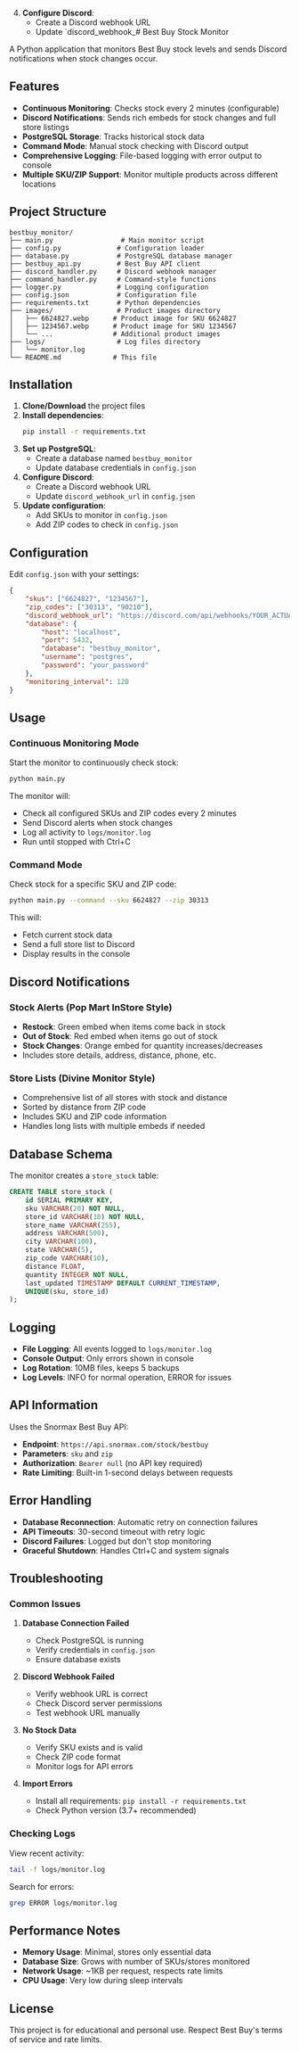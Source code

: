 4. **Configure Discord**:
   - Create a Discord webhook URL
   - Update `discord_webhook_# Best Buy Stock Monitor

A Python application that monitors Best Buy stock levels and sends Discord notifications when stock changes occur.

## Features

- **Continuous Monitoring**: Checks stock every 2 minutes (configurable)
- **Discord Notifications**: Sends rich embeds for stock changes and full store listings
- **PostgreSQL Storage**: Tracks historical stock data
- **Command Mode**: Manual stock checking with Discord output
- **Comprehensive Logging**: File-based logging with error output to console
- **Multiple SKU/ZIP Support**: Monitor multiple products across different locations

## Project Structure

```
bestbuy_monitor/
├── main.py                 # Main monitor script
├── config.py              # Configuration loader
├── database.py            # PostgreSQL database manager
├── bestbuy_api.py         # Best Buy API client
├── discord_handler.py     # Discord webhook manager
├── command_handler.py     # Command-style functions
├── logger.py              # Logging configuration
├── config.json            # Configuration file
├── requirements.txt       # Python dependencies
├── images/                # Product images directory
│   ├── 6624827.webp      # Product image for SKU 6624827
│   ├── 1234567.webp      # Product image for SKU 1234567
│   └── ...               # Additional product images
├── logs/                  # Log files directory
│   └── monitor.log
└── README.md             # This file
```

## Installation

1. **Clone/Download** the project files
2. **Install dependencies**:
   ```bash
   pip install -r requirements.txt
   ```
3. **Set up PostgreSQL**:
   - Create a database named `bestbuy_monitor`
   - Update database credentials in `config.json`
4. **Configure Discord**:
   - Create a Discord webhook URL
   - Update `discord_webhook_url` in `config.json`
5. **Update configuration**:
   - Add SKUs to monitor in `config.json`
   - Add ZIP codes to check in `config.json`

## Configuration

Edit `config.json` with your settings:

```json
{
    "skus": ["6624827", "1234567"],
    "zip_codes": ["30313", "90210"],
    "discord_webhook_url": "https://discord.com/api/webhooks/YOUR_ACTUAL_WEBHOOK_URL",
    "database": {
        "host": "localhost",
        "port": 5432,
        "database": "bestbuy_monitor",
        "username": "postgres",
        "password": "your_password"
    },
    "monitoring_interval": 120
}
```

## Usage

### Continuous Monitoring Mode

Start the monitor to continuously check stock:

```bash
python main.py
```

The monitor will:
- Check all configured SKUs and ZIP codes every 2 minutes
- Send Discord alerts when stock changes
- Log all activity to `logs/monitor.log`
- Run until stopped with Ctrl+C

### Command Mode

Check stock for a specific SKU and ZIP code:

```bash
python main.py --command --sku 6624827 --zip 30313
```

This will:
- Fetch current stock data
- Send a full store list to Discord
- Display results in the console

## Discord Notifications

### Stock Alerts (Pop Mart InStore Style)
- **Restock**: Green embed when items come back in stock
- **Out of Stock**: Red embed when items go out of stock  
- **Stock Changes**: Orange embed for quantity increases/decreases
- Includes store details, address, distance, phone, etc.

### Store Lists (Divine Monitor Style)
- Comprehensive list of all stores with stock and distance
- Sorted by distance from ZIP code
- Includes SKU and ZIP code information
- Handles long lists with multiple embeds if needed

## Database Schema

The monitor creates a `store_stock` table:

```sql
CREATE TABLE store_stock (
    id SERIAL PRIMARY KEY,
    sku VARCHAR(20) NOT NULL,
    store_id VARCHAR(10) NOT NULL,
    store_name VARCHAR(255),
    address VARCHAR(500),
    city VARCHAR(100),
    state VARCHAR(5),
    zip_code VARCHAR(10),
    distance FLOAT,
    quantity INTEGER NOT NULL,
    last_updated TIMESTAMP DEFAULT CURRENT_TIMESTAMP,
    UNIQUE(sku, store_id)
);
```

## Logging

- **File Logging**: All events logged to `logs/monitor.log`
- **Console Output**: Only errors shown in console
- **Log Rotation**: 10MB files, keeps 5 backups
- **Log Levels**: INFO for normal operation, ERROR for issues

## API Information

Uses the Snormax Best Buy API:
- **Endpoint**: `https://api.snormax.com/stock/bestbuy`
- **Parameters**: `sku` and `zip`
- **Authorization**: `Bearer null` (no API key required)
- **Rate Limiting**: Built-in 1-second delays between requests

## Error Handling

- **Database Reconnection**: Automatic retry on connection failures
- **API Timeouts**: 30-second timeout with retry logic
- **Discord Failures**: Logged but don't stop monitoring
- **Graceful Shutdown**: Handles Ctrl+C and system signals

## Troubleshooting

### Common Issues

1. **Database Connection Failed**
   - Check PostgreSQL is running
   - Verify credentials in `config.json`
   - Ensure database exists

2. **Discord Webhook Failed**
   - Verify webhook URL is correct
   - Check Discord server permissions
   - Test webhook URL manually

3. **No Stock Data**
   - Verify SKU exists and is valid
   - Check ZIP code format
   - Monitor logs for API errors

4. **Import Errors**
   - Install all requirements: `pip install -r requirements.txt`
   - Check Python version (3.7+ recommended)

### Checking Logs

View recent activity:
```bash
tail -f logs/monitor.log
```

Search for errors:
```bash
grep ERROR logs/monitor.log
```

## Performance Notes

- **Memory Usage**: Minimal, stores only essential data
- **Database Size**: Grows with number of SKUs/stores monitored
- **Network Usage**: ~1KB per request, respects rate limits
- **CPU Usage**: Very low during sleep intervals

## License

This project is for educational and personal use. Respect Best Buy's terms of service and rate limits.